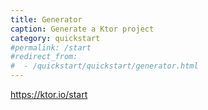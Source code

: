 ```yaml
---
title: Generator
caption: Generate a Ktor project 
category: quickstart
#permalink: /start
#redirect_from:
#  - /quickstart/quickstart/generator.html
---
```


<https://ktor.io/start>

<div id="generator_id"></div>

<script type="text/javascript">
window.addEventListener('message', function(event) {
    //console.log(event);
    //console.log(event.data);
    if (event.data && event.data.type == "updateHash") {
        location.hash = event.data.value.replace(/^#/, '');
    }
});
document.getElementById('generator_id').innerHTML = '<iframe src="{{ site.ktor_init_tools_url }}' + location.hash.replace(/"/g, '\\"') + '" style="border:1px solid #343a40;width:100%;height:500px;"></iframe>';
</script>
